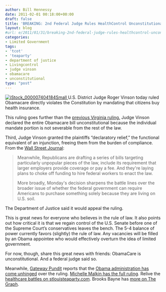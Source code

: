 ```yaml
---
author: Bill Hennessy
date: 2011-02-01 00:18:00+00:00
draft: false
title: 'BREAKING: 2nd Federal Judge Rules HealthControl Unconstitutional—No One Surprised'
layout: blog
#url: e/2011/01/31/breaking-2nd-federal-judge-rules-healthcontrol-unconstitutionalno-one-surprised/
categories:
- Limited Government
tags:
- 'tcot'
- 'teaparty'
- department of justice
- Livingcontrol
- judge vinson
- obamacare
- unconstitutional
type: "post"
---
```


[![iStock_000007404184Small](https://hennessysview.com/wp-content/uploads/2011/01/iStock_000007404184Small_thumb.jpg)
](https://hennessysview.com/wp-content/uploads/2011/01/iStock_000007404184Small.jpg)U.S. District Judge Roger Vinson today ruled Obamacare directly violates the Constitution by mandating that citizens buy health insurance.

 

This ruling goes further than the [previous Virginia ruling.](https://online.wsj.com/article/SB10001424052748703727804576017672495623838.html) Judge Vinson declared the entire Obamacare bill unconstitutional because the individual mandate portion is not severable from the rest of the law.

 

Third, Judge Vinson granted the plaintiffs “declaratory relief,” the functional equivalent of an injunction, freeing them from the burden of compliance. From the [Wall Street Journal](https://online.wsj.com/article/SB10001424052748703439504576116361022463224.html?mod=WSJ_hp_LEFTTopStories):

 

>   
> 
> Meanwhile, Republicans are drafting a series of bills targeting particularly unpopular pieces of the law, include its requirement that larger employers provide coverage or pay a fee. And they're laying plans to choke off funding to hire federal workers to enact the law.
> 
>    
> 
> More broadly, Monday's decision sharpens the battle lines over the broader issue of whether the federal government can require Americans to purchase something solely because they are living on U.S. soil.
> 
> 

 

The Department of Justice said it would appeal the ruling.

 

This is great news for everyone who believes in the rule of law. It also points out how critical it is that we regain control of the U.S. Senate before one of the Supreme Court’s conservatives leaves the bench. The 5-4 balance of power currently favors (slightly) the rule of law. Any vacancies will be filled by an Obama appointee who would effectively overturn the idea of limited government. 

 

For now, though, share this great news with friends: ObamaCare is unconstitutional. And a federal judge said so. 

 

Meanwhile, [Gateway Pundit](https://gatewaypundit.rightnetwork.com/) reports that the [Obama administration has come unhinged](https://gatewaypundit.rightnetwork.com/2011/01/unreal-white-house-calls-obamacare-ruling-judicial-overreach/) over the ruling. [Michelle Malkin has the full ruling](https://michellemalkin.com/2011/01/31/unconstitutional-florida-judge-strikes-down-obamacare-mandate-full-decision-embedded/). Relive the [healthcare battles on stlouisteaparty.com](https://stlouisteaparty.com/index.php?s=healthcare+or+obamacare). Brooks Bayne has [more on The Graph](https://thegraph.com/2011/01/u-s-district-court-judge-roger-vinson-rules-obamacare-unconstitutional/).
